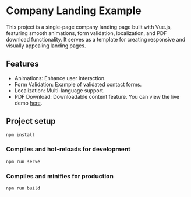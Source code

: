# Company Landing Example
This project is a single-page company landing page built with Vue.js, featuring smooth animations, form validation, localization, and PDF download functionality. 
It serves as a template for creating responsive and visually appealing landing pages.
## Features
- Animations: Enhance user interaction.
- Form Validation: Example of validated contact forms.
- Localization: Multi-language support.
- PDF Download: Downloadable content feature.
You can view the live demo [here](https://landing-ffd8c.web.app/).

## Project setup
```
npm install
```

### Compiles and hot-reloads for development
```
npm run serve
```

### Compiles and minifies for production
```
npm run build
```
